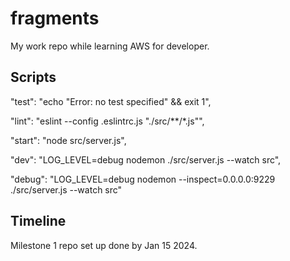 # fragments

My work repo while learning AWS for developer.

## Scripts

"test": "echo \"Error: no test specified\" && exit 1",

"lint": "eslint --config .eslintrc.js \"./src/**/*.js\"",

"start": "node src/server.js",

"dev": "LOG_LEVEL=debug nodemon ./src/server.js --watch src",

"debug": "LOG_LEVEL=debug nodemon --inspect=0.0.0.0:9229 ./src/server.js --watch src"

## Timeline

Milestone 1 repo set up done by Jan 15 2024.
